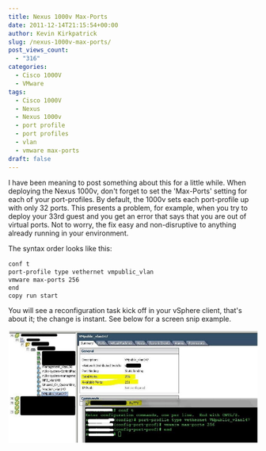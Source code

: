 ```yaml
---
title: Nexus 1000v Max-Ports
date: 2011-12-14T21:15:54+00:00
author: Kevin Kirkpatrick
slug: /nexus-1000v-max-ports/
post_views_count:
  - "316"
categories:
  - Cisco 1000V
  - VMware
tags:
  - Cisco 1000V
  - Nexus
  - Nexus 1000v
  - port profile
  - port profiles
  - vlan
  - vmware max-ports
draft: false
---
```

I have been meaning to post something about this for a little while. When deploying the Nexus 1000v, don't forget to set the 'Max-Ports' setting for each of your port-profiles. By default, the 1000v sets each port-profile up with only 32 ports. This presents a problem, for example, when you try to deploy your 33rd guest and you get an error that says that you are out of virtual ports. Not to worry, the fix easy and non-disruptive to anything already running in your environment.

The syntax order looks like this:

```
conf t
port-profile type vethernet vmpublic_vlan
vmware max-ports 256
end
copy run start
```

You will see a reconfiguration task kick off in your vSphere client, that's about it; the change is instant. See below for a screen snip example.

![Example][img-1]

[img-1]: https://raw.githubusercontent.com/nullzeroio/blog-source/master/static/public/img/capture-3.jpg